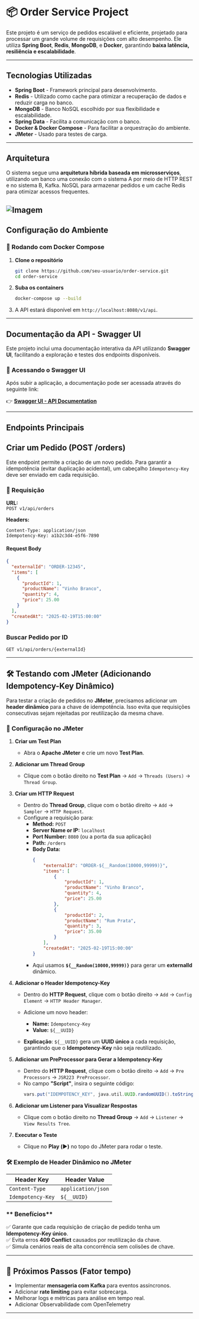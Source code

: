 # 📦 Order Service Project

Este projeto é um serviço de pedidos escalável e eficiente, projetado para processar um grande volume de requisições com alto desempenho. Ele utiliza **Spring Boot**, **Redis**, **MongoDB**, e **Docker**, garantindo **baixa latência, resiliência e escalabilidade**.

---

## Tecnologias Utilizadas

- **Spring Boot** - Framework principal para desenvolvimento.
- **Redis** - Utilizado como cache para otimizar a recuperação de dados e reduzir carga no banco.
- **MongoDB** - Banco NoSQL escolhido por sua flexibilidade e escalabilidade.
- **Spring Data** - Facilita a comunicação com o banco.
- **Docker & Docker Compose** - Para facilitar a orquestração do ambiente.
- **JMeter** - Usado para testes de carga.

---

## Arquitetura

O sistema segue uma **arquitetura híbrida baseada em microsserviços**, utilizando um banco uma conexão com o sistema A por meio de HTTP REST
e no sistema B, Kafka. NoSQL para armazenar pedidos e um cache Redis para otimizar acessos frequentes.

![Imagem](order-service.drawio.png)
---

## Configuração do Ambiente

### 🐳 Rodando com Docker Compose

1. **Clone o repositório**
   ```sh
   git clone https://github.com/seu-usuario/order-service.git
   cd order-service
   ```

2. **Suba os containers**
   ```sh
   docker-compose up --build
   ```

3. A API estará disponível em `http://localhost:8080/v1/api`.
---
## Documentação da API - Swagger UI

Este projeto inclui uma documentação interativa da API utilizando **Swagger UI**, facilitando a exploração e testes dos endpoints disponíveis.

### 🔗 Acessando o Swagger UI

Após subir a aplicação, a documentação pode ser acessada através do seguinte link:

👉 **[Swagger UI - API Documentation](http://localhost:8080/v1/api/swagger-ui/index.html)**

---

## Endpoints Principais

## Criar um Pedido (POST /orders)

Este endpoint permite a criação de um novo pedido. Para garantir a idempotência (evitar duplicação acidental), um cabeçalho `Idempotency-Key` deve ser enviado em cada requisição.

### **📌 Requisição**
**URL:**  
`POST v1/api/orders`

**Headers:**
```http
Content-Type: application/json
Idempotency-Key: a1b2c3d4-e5f6-7890
````

#### Request Body
```json
{
  "externalId": "ORDER-12345",
  "items": [
    {
      "productId": 1,
      "productName": "Vinho Branco",
      "quantity": 4,
      "price": 25.00
    }
  ],
  "createdAt": "2025-02-19T15:00:00"
}
```

### Buscar Pedido por ID
```http
GET v1/api/orders/{externalId}
```

---
## 🛠 Testando com JMeter (Adicionando Idempotency-Key Dinâmico)

Para testar a criação de pedidos no **JMeter**, precisamos adicionar um **header dinâmico** para a chave de idempotência. Isso evita que requisições consecutivas sejam rejeitadas por reutilização da mesma chave.

### **📌 Configuração no JMeter**
1. **Criar um Test Plan**
   - Abra o **Apache JMeter** e crie um novo **Test Plan**.


2. **Adicionar um Thread Group**
   - Clique com o botão direito no **Test Plan** → `Add` → `Threads (Users)` → `Thread Group`.


3. **Criar um HTTP Request**
   - Dentro do **Thread Group**, clique com o botão direito → `Add` → `Sampler` → `HTTP Request`.
   - Configure a requisição para:
      - **Method:** `POST`
      - **Server Name or IP:** `localhost`
      - **Port Number:** `8080` (ou a porta da sua aplicação)
      - **Path:** `/orders`
      - **Body Data:**
        ```json
        {
            "externalId": "ORDER-${__Random(10000,99999)}",
            "items": [
                {
                    "productId": 1,
                    "productName": "Vinho Branco",
                    "quantity": 4,
                    "price": 25.00
                },
                {
                    "productId": 2,
                    "productName": "Rum Prata",
                    "quantity": 3,
                    "price": 35.00
                }
            ],
            "createdAt": "2025-02-19T15:00:00"
        }
        ```
      - Aqui usamos **`${__Random(10000,99999)}`** para gerar um **externalId** dinâmico.


4. **Adicionar o Header Idempotency-Key**
   - Dentro do **HTTP Request**, clique com o botão direito → `Add` → `Config Element` → `HTTP Header Manager`.
   - Adicione um novo header:
      - **Name:** `Idempotency-Key`
      - **Value:** `${__UUID}`

   - **Explicação**: `${__UUID}` gera um **UUID único** a cada requisição, garantindo que o **Idempotency-Key** não seja reutilizado.
 

5. **Adicionar um PreProcessor para Gerar a Idempotency-Key**
   - Dentro do **HTTP Request**, clique com o botão direito → `Add` → `Pre Processors` → `JSR223 PreProcessor`.
   - No campo **"Script"**, insira o seguinte código:
      ```groovy
     vars.put("IDEMPOTENCY_KEY", java.util.UUID.randomUUID().toString());

5. **Adicionar um Listener para Visualizar Respostas**
   - Clique com o botão direito no **Thread Group** → `Add` → `Listener` → `View Results Tree`.


6. **Executar o Teste**
   - Clique no **Play (▶️)** no topo do JMeter para rodar o teste.

### **🛠 Exemplo de Header Dinâmico no JMeter**
| Header Key       | Header Value          |
|-----------------|----------------------|
| `Content-Type`  | `application/json`   |
| `Idempotency-Key` | `${__UUID}`          |

### ** Benefícios**
✅ Garante que cada requisição de criação de pedido tenha um **Idempotency-Key único**.  
✅ Evita erros **409 Conflict** causados por reutilização da chave.  
✅ Simula cenários reais de alta concorrência sem colisões de chave.



---

## 🎯 Próximos Passos (Fator tempo)

- Implementar **mensageria com Kafka** para eventos assíncronos.
- Adicionar **rate limiting** para evitar sobrecarga.
- Melhorar logs e métricas para análise em tempo real.
- Adicionar Observabilidade com OpenTelemetry

---
